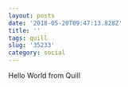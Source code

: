 ```yaml
---
layout: posts
date: '2018-05-20T09:47:13.828Z'
title: ''
tags: quill
slug: '35233'
category: social
---
```

Hello World from Quill
